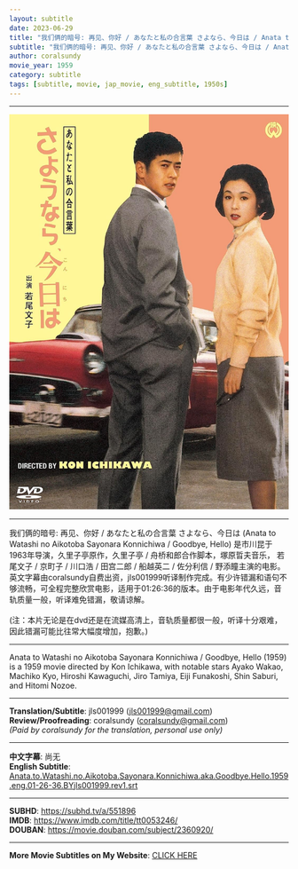 ```yaml
---
layout: subtitle
date: 2023-06-29
title: "我们俩的暗号: 再见、你好 / あなたと私の合言葉 さよなら、今日は / Anata to Watashi no Aikotoba Sayonara Konnichiwa aka Goodbye, Hello 1959 Subtitle (English)"
subtitle: "我们俩的暗号: 再见、你好 / あなたと私の合言葉 さよなら、今日は / Anata to Watashi no Aikotoba Sayonara Konnichiwa aka Goodbye, Hello 1959 Subtitle (English)"
author: coralsundy
movie_year: 1959
category: subtitle
tags: [subtitle, movie, jap_movie, eng_subtitle, 1950s]
---
```


------

<img src="../assets/tt0053246.jpg" alt="tt0053246_cover_art" />

------

我们俩的暗号: 再见、你好 / あなたと私の合言葉 さよなら、今日は (Anata to Watashi no Aikotoba Sayonara Konnichiwa / Goodbye, Hello) 是市川昆于1963年导演，久里子亭原作，久里子亭 / 舟桥和郎合作脚本，塚原晢夫音乐， 若尾文子 / 京町子 / 川口浩 / 田宫二郎 / 船越英二 / 佐分利信 / 野添瞳主演的电影。英文字幕由coralsundy自费出资，jls001999听译制作完成。有少许错漏和语句不够流畅，可全程完整欣赏电影，适用于01:26:36的版本。由于电影年代久远，音轨质量一般，听译难免错漏，敬请谅解。
<br/>
<br/>
(注：本片无论是在dvd还是在流媒高清上，音轨质量都很一般，听译十分艰难，因此错漏可能比往常大幅度增加，抱歉。)

------

Anata to Watashi no Aikotoba Sayonara Konnichiwa / Goodbye, Hello (1959) is a 1959 movie directed by Kon Ichikawa, with notable stars Ayako Wakao, Machiko Kyo, Hiroshi Kawaguchi, Jiro Tamiya, Eiji Funakoshi, Shin Saburi, and Hitomi Nozoe.

------

**Translation/Subtitle**: jls001999 (jls001999@gmail.com)<br>
**Review/Proofreading**: coralsundy (coralsundy@gmail.com)<br>
*(Paid by coralsundy for the translation, personal use only)*

------

**中文字幕**: 尚无<br>
**English Subtitle**: [Anata.to.Watashi.no.Aikotoba.Sayonara.Konnichiwa.aka.Goodbye.Hello.1959.eng.01-26-36.BYjls001999.rev1.srt](../subtitles/Anata.to.Watashi.no.Aikotoba.Sayonara.Konnichiwa.aka.Goodbye.Hello.1959.eng.01-26-36.BYjls001999.rev1.srt)

------

**SUBHD**: <https://subhd.tv/a/551896><br>
**IMDB**: <https://www.imdb.com/title/tt0053246/><br>
**DOUBAN**: <https://movie.douban.com/subject/2360920/>

------

**More Movie Subtitles on My Website**: <a href='{% post_url 2021-01-10-subtitles-summary-list %}'>CLICK HERE</a>


